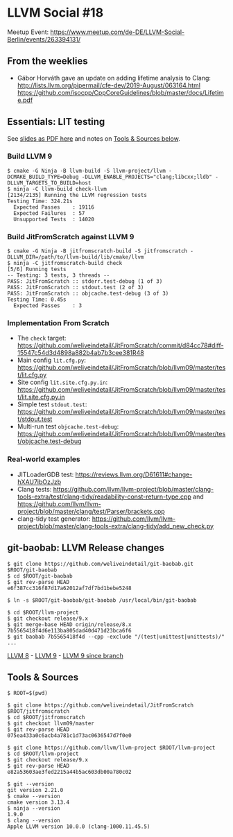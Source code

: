 # LLVM Social #18

Meetup Event: https://www.meetup.com/de-DE/LLVM-Social-Berlin/events/263394131/

## From the weeklies

* Gábor Horváth gave an update on adding lifetime analysis to Clang: <br>
  http://lists.llvm.org/pipermail/cfe-dev/2019-August/063164.html <br>
  https://github.com/isocpp/CppCoreGuidelines/blob/master/docs/Lifetime.pdf

## Essentials: LIT testing

See [slides as PDF here](../_material/2019-08-28/essentials-lit-testing.pdf) and notes on [Tools &amp; Sources below](#tools-and-sources).

### Build LLVM 9

```
$ cmake -G Ninja -B llvm-build -S llvm-project/llvm -DCMAKE_BUILD_TYPE=Debug -DLLVM_ENABLE_PROJECTS="clang;libcxx;lldb" -DLLVM_TARGETS_TO_BUILD=host
$ ninja -C llvm-build check-llvm
[2134/2135] Running the LLVM regression tests
Testing Time: 324.21s
  Expected Passes    : 19116
  Expected Failures  : 57
  Unsupported Tests  : 14020
```

### Build JitFromScratch against LLVM 9

```
$ cmake -G Ninja -B jitfromscratch-build -S jitfromscratch -DLLVM_DIR=/path/to/llvm-build/lib/cmake/llvm
$ ninja -C jitfromscratch-build check
[5/6] Running tests
-- Testing: 3 tests, 3 threads --
PASS: JitFromScratch :: stderr.test-debug (1 of 3)
PASS: JitFromScratch :: stdout.test (2 of 3)
PASS: JitFromScratch :: objcache.test-debug (3 of 3)
Testing Time: 0.45s
  Expected Passes    : 3
```

### Implementation From Scratch

* The `check` target: https://github.com/weliveindetail/JitFromScratch/commit/d84cc78#diff-15547c54d3d4898a882b4ab7b3cee381R48
* Main config `lit.cfg.py`: https://github.com/weliveindetail/JitFromScratch/blob/llvm09/master/test/lit.cfg.py
* Site config `lit.site.cfg.py.in`: https://github.com/weliveindetail/JitFromScratch/blob/llvm09/master/test/lit.site.cfg.py.in
* Simple test `stdout.test`: https://github.com/weliveindetail/JitFromScratch/blob/llvm09/master/test/stdout.test
* Multi-run test `objcache.test-debug`: https://github.com/weliveindetail/JitFromScratch/blob/llvm09/master/test/objcache.test-debug

### Real-world examples

* JITLoaderGDB test: https://reviews.llvm.org/D61611#change-hXAU7ibOzJzb
* Clang tests: https://github.com/llvm/llvm-project/blob/master/clang-tools-extra/test/clang-tidy/readability-const-return-type.cpp and https://github.com/llvm/llvm-project/blob/master/clang/test/Parser/brackets.cpp
* clang-tidy test generator: https://github.com/llvm/llvm-project/blob/master/clang-tools-extra/clang-tidy/add_new_check.py

## git-baobab: LLVM Release changes
```
$ git clone https://github.com/weliveindetail/git-baobab.git $ROOT/git-baobab
$ cd $ROOT/git-baobab
$ git rev-parse HEAD
e6f387cc316f87d17a62012af7df7bd1bebe5248

$ ln -s $ROOT/git-baobab/git-baobab /usr/local/bin/git-baobab

$ cd $ROOT/llvm-project
$ git checkout release/9.x
$ git merge-base HEAD origin/release/8.x
7b5565418f4d6e113ba805dad40d471d23bca6f6
$ git baobab 7b5565418f4d --cpp -exclude "/(test|unittest|unittests)/"
...
```

[LLVM 8](../_material/2019-08-28/llvm-8.html) -
[LLVM 9](../_material/2019-08-28/llvm-9.html) -
[LLVM 9 since branch](../_material/2019-08-28/llvm-9-since-branch.html)

<a name="tools-and-sources"></a>

## Tools &amp; Sources

```
$ ROOT=$(pwd)

$ git clone https://github.com/weliveindetail/JitFromScratch $ROOT/jitfromscratch
$ cd $ROOT/jitfromscratch
$ git checkout llvm09/master
$ git rev-parse HEAD
075ea433a0c6acb4a781c1d73ac0636547d7f0e0

$ git clone https://github.com/llvm/llvm-project $ROOT/llvm-project
$ cd $ROOT/llvm-project
$ git checkout release/9.x
$ git rev-parse HEAD
e82a53603ae3fed2215a44b5ac603db00a780c02

$ git --version
git version 2.21.0
$ cmake --version
cmake version 3.13.4
$ ninja --version
1.9.0
$ clang --version
Apple LLVM version 10.0.0 (clang-1000.11.45.5)
```
